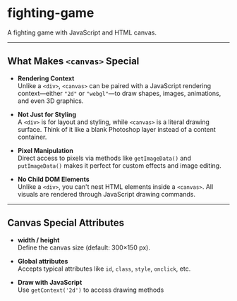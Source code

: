 # fighting-game
A fighting game with JavaScript and HTML canvas.

---

## What Makes `<canvas>` Special

- **Rendering Context**  
  Unlike a `<div>`, `<canvas>` can be paired with a JavaScript rendering context—either `"2d"` or `"webgl"`—to draw shapes, images, animations, and even 3D graphics.

- **Not Just for Styling**  
  A `<div>` is for layout and styling, while `<canvas>` is a literal drawing surface. Think of it like a blank Photoshop layer instead of a content container.

- **Pixel Manipulation**  
  Direct access to pixels via methods like `getImageData()` and `putImageData()` makes it perfect for custom effects and image editing.

- **No Child DOM Elements**  
  Unlike a `<div>`, you can't nest HTML elements inside a `<canvas>`. All visuals are rendered through JavaScript drawing commands.

---

## Canvas Special Attributes

- **width / height**  
  Define the canvas size (default: 300×150 px).

- **Global attributes**  
  Accepts typical attributes like `id`, `class`, `style`, `onclick`, etc.

- **Draw with JavaScript**  
  Use `getContext('2d')` to access drawing methods
